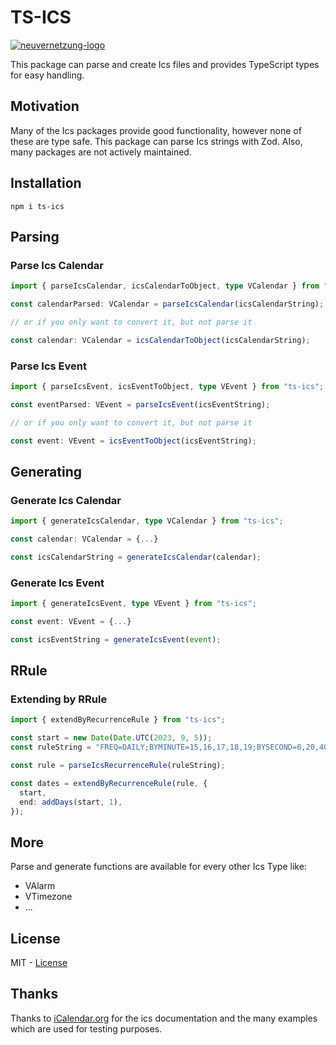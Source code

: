 # TS-ICS

[![neuvernetzung-logo](https://raw.githubusercontent.com/Neuvernetzung/ts-ics/master/public/Header.png)](https://neuvernetzung.de)

This package can parse and create Ics files and provides TypeScript types for easy handling.

## Motivation

Many of the Ics packages provide good functionality, however none of these are type safe. This package can parse Ics strings with Zod. Also, many packages are not actively maintained.

## Installation

`npm i ts-ics`

## Parsing

### Parse Ics Calendar

```ts
import { parseIcsCalendar, icsCalendarToObject, type VCalendar } from "ts-ics";

const calendarParsed: VCalendar = parseIcsCalendar(icsCalendarString);

// or if you only want to convert it, but not parse it

const calendar: VCalendar = icsCalendarToObject(icsCalendarString);
```

### Parse Ics Event

```ts
import { parseIcsEvent, icsEventToObject, type VEvent } from "ts-ics";

const eventParsed: VEvent = parseIcsEvent(icsEventString);

// or if you only want to convert it, but not parse it

const event: VEvent = icsEventToObject(icsEventString);
```

## Generating

### Generate Ics Calendar

```ts
import { generateIcsCalendar, type VCalendar } from "ts-ics";

const calendar: VCalendar = {...}

const icsCalendarString = generateIcsCalendar(calendar);
```

### Generate Ics Event

```ts
import { generateIcsEvent, type VEvent } from "ts-ics";

const event: VEvent = {...}

const icsEventString = generateIcsEvent(event);
```

## RRule

### Extending by RRule

```ts
import { extendByRecurrenceRule } from "ts-ics";

const start = new Date(Date.UTC(2023, 9, 5));
const ruleString = "FREQ=DAILY;BYMINUTE=15,16,17,18,19;BYSECOND=0,20,40";

const rule = parseIcsRecurrenceRule(ruleString);

const dates = extendByRecurrenceRule(rule, {
  start,
  end: addDays(start, 1),
});
```

## More

Parse and generate functions are available for every other Ics Type like:

- VAlarm
- VTimezone
- ...

## License

MIT - [License](https://github.com/Neuvernetzung/ts-ics/blob/master/LICENSE)

## Thanks

Thanks to [iCalendar.org](https://icalendar.org/) for the ics documentation and the many examples which are used for testing purposes.
